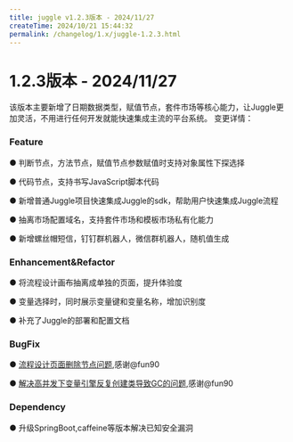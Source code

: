 ```yaml
---
title: juggle v1.2.3版本 - 2024/11/27
createTime: 2024/10/21 15:44:32
permalink: /changelog/1.x/juggle-1.2.3.html
---
```

# 1.2.3版本 - 2024/11/27
该版本主要新增了日期数据类型，赋值节点，套件市场等核心能力，让Juggle更加灵活，不用进行任何开发就能快速集成主流的平台系统。
变更详情：

### Feature

● 判断节点，方法节点，赋值节点参数赋值时支持对象属性下探选择

● 代码节点，支持书写JavaScript脚本代码

● 新增普通Juggle项目快速集成Juggle的sdk，帮助用户快速集成Juggle流程

● 抽离市场配置域名，支持套件市场和模板市场私有化能力

● 新增螺丝帽短信，钉钉群机器人，微信群机器人，随机值生成

### Enhancement&Refactor

● 将流程设计画布抽离成单独的页面，提升体验度

● 变量选择时，同时展示变量键和变量名称，增加识别度

● 补充了Juggle的部署和配置文档


### BugFix

● [流程设计页面删除节点问题](https://github.com/somta/Juggle/pull/26),感谢@fun90

● [解决高并发下变量引擎反复创建类导致GC的问题](https://github.com/somta/Juggle/pull/28),感谢@fun90

### Dependency

● 升级SpringBoot,caffeine等版本解决已知安全漏洞